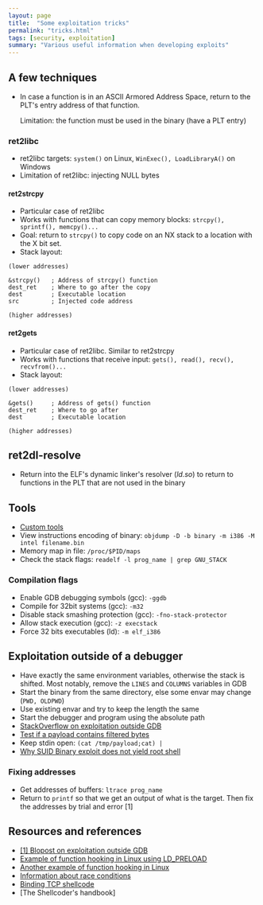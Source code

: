 ```yaml
---
layout: page
title:  "Some exploitation tricks"
permalink: "tricks.html"
tags: [security, exploitation]
summary: "Various useful information when developing exploits"
---
```



## A few techniques
* In case a function is in an ASCII Armored Address Space, return to the PLT's
  entry address of that function.

  Limitation: the function must be used in the binary (have a PLT entry)

### ret2libc
* ret2libc targets: `system()` on Linux, `WinExec(), LoadLibraryA()` on Windows
* Limitation of ret2libc: injecting NULL bytes

#### ret2strcpy
* Particular case of ret2libc
* Works with functions that can copy memory blocks:
  `strcpy(), sprintf(), memcpy()...`
* Goal: return to `strcpy()` to copy code on an NX stack to a location with
  the X bit set.
* Stack layout:

```
(lower addresses)

&strcpy()   ; Address of strcpy() function
dest_ret    ; Where to go after the copy
dest        ; Executable location
src         ; Injected code address

(higher addresses)
```

#### ret2gets
* Particular case of ret2libc. Similar to ret2strcpy
* Works with functions that receive input:
  `gets(), read(), recv(), recvfrom()...`
* Stack layout:

```
(lower addresses)

&gets()     ; Address of gets() function
dest_ret    ; Where to go after
dest        ; Executable location

(higher addresses)
```

## ret2dl-resolve
* Return into the ELF's dynamic linker's resolver (*ld.so*) to return to
  functions in the PLT that are not used in the binary



## Tools
* [Custom tools](https://github.com/greglan/sec-tools)
* View instructions encoding of binary: `objdump -D -b binary -m i386 -M intel filename.bin`
* Memory map in file: `/proc/$PID/maps`
* Check the stack flags: `readelf -l prog_name | grep GNU_STACK`

### Compilation flags
* Enable GDB debugging symbols (gcc): `-ggdb`
* Compile for 32bit systems (gcc): `-m32`
* Disable stack smashing protection (gcc): `-fno-stack-protector`
* Allow stack execution (gcc): `-z execstack`
* Force 32 bits executables (ld): `-m elf_i386`


## Exploitation outside of a debugger
* Have exactly the same environment variables, otherwise the stack is shifted. Most notably, remove the `LINES` and `COLUMNS` variables in GDB
* Start the binary from the same directory, else some envar may change (`PWD, OLDPWD`)
* Use existing envar and try to keep the length the same
* Start the debugger and program using the absolute path
* [StackOverflow on exploitation outside GDB](https://stackoverflow.com/questions/17775186/buffer-overflow-works-in-gdb-but-not-without-it/17775966#17775966)
* [Test if a payload contains filtered bytes](https://github.com/greglan/sec-tools/blob/master/check_bad_bytes.py)
* Keep stdin open: `(cat /tmp/payload;cat) | `
* [Why SUID Binary exploit does not yield root shell](https://archive.cert.uni-stuttgart.de/vuln-dev/2003/03/msg00024.html)

### Fixing addresses
* Get addresses of buffers: `ltrace prog_name`
* Return to `printf` so that we get an output of what is the target. Then fix the addresses by trial and error [1]


## Resources and references
* [[1] Blopost on exploitation outside GDB](https://www.roguesecurity.in/2018/01/13/buffer-overflow-series-exploit-failing-outside-gdb/)
* [Example of function hooking in Linux using LD_PRELOAD](https://blog.netspi.com/function-hooking-part-i-hooking-shared-library-function-calls-in-linux/)
* [Another example of function hooking in Linux](https://opensourceforu.com/2011/08/lets-hook-a-library-function/)
* [Information about race conditions](https://www.win.tue.nl/~aeb/linux/hh/hh-9.html)
* [Binding TCP shellcode](https://reboare.github.io/slae/slae1.html)
* [The Shellcoder's handbook]
